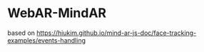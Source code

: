 # WebAR-MindAR
based on https://hiukim.github.io/mind-ar-js-doc/face-tracking-examples/events-handling
